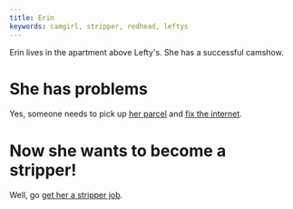 ```yaml
---
title: Erin
keywords: camgirl, stripper, redhead, leftys
---
```


Erin lives in the apartment above Lefty's. She has a successful camshow.

# She has problems
Yes, someone needs to pick up [her parcel](020-parcel/index.md) and [fix the internet](030-internet.md).

# Now she wants to become a stripper!
Well, go [get her a stripper job](040-stripper.md).
